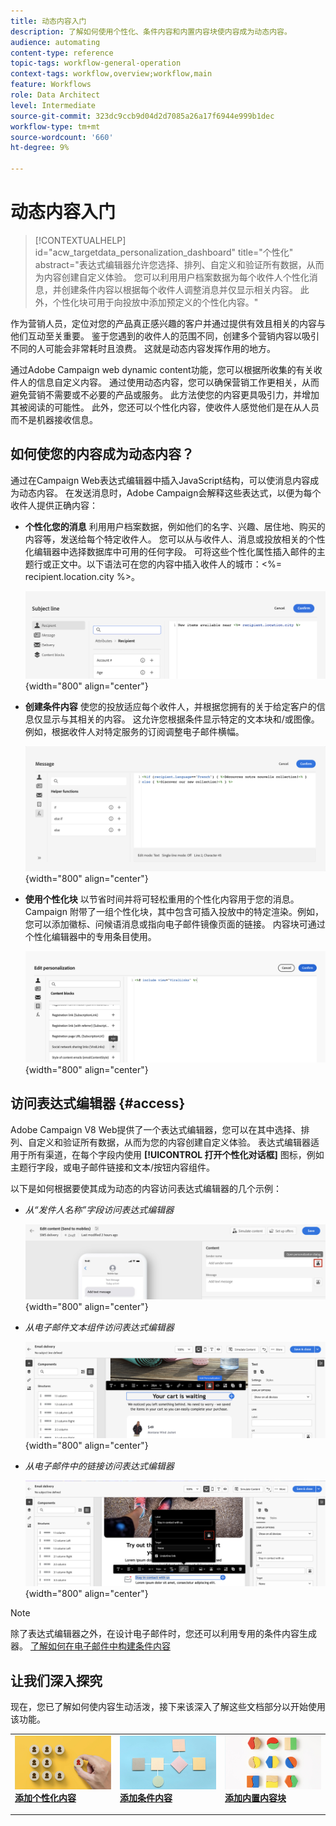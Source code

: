 ```yaml
---
title: 动态内容入门
description: 了解如何使用个性化、条件内容和内置内容块使内容成为动态内容。
audience: automating
content-type: reference
topic-tags: workflow-general-operation
context-tags: workflow,overview;workflow,main
feature: Workflows
role: Data Architect
level: Intermediate
source-git-commit: 323dc9ccb9d04d2d7085a26a17f6944e999b1dec
workflow-type: tm+mt
source-wordcount: '660'
ht-degree: 9%

---
```



# 动态内容入门

>[!CONTEXTUALHELP]
>id="acw_targetdata_personalization_dashboard"
>title="个性化"
>abstract="表达式编辑器允许您选择、排列、自定义和验证所有数据，从而为内容创建自定义体验。 您可以利用用户档案数据为每个收件人个性化消息，并创建条件内容以根据每个收件人调整消息并仅显示相关内容。 此外，个性化块可用于向投放中添加预定义的个性化内容。"

作为营销人员，定位对您的产品真正感兴趣的客户并通过提供有效且相关的内容与他们互动至关重要。 鉴于您遇到的收件人的范围不同，创建多个营销内容以吸引不同的人可能会非常耗时且浪费。 这就是动态内容发挥作用的地方。

通过Adobe Campaign web dynamic content功能，您可以根据所收集的有关收件人的信息自定义内容。 通过使用动态内容，您可以确保营销工作更相关，从而避免营销不需要或不必要的产品或服务。 此方法使您的内容更具吸引力，并增加其被阅读的可能性。 此外，您还可以个性化内容，使收件人感觉他们是在从人员而不是机器接收信息。

## 如何使您的内容成为动态内容？

通过在Campaign Web表达式编辑器中插入JavaScript结构，可以使消息内容成为动态内容。 在发送消息时，Adobe Campaign会解释这些表达式，以便为每个收件人提供正确内容：

* **个性化您的消息** 利用用户档案数据，例如他们的名字、兴趣、居住地、购买的内容等，发送给每个特定收件人。 您可以从与收件人、消息或投放相关的个性化编辑器中选择数据库中可用的任何字段。 可将这些个性化属性插入邮件的主题行或正文中。以下语法可在您的内容中插入收件人的城市：&lt;%= recipient.location.city %>。

  ![](assets/perso-subject-line.png){width="800" align="center"}

* **创建条件内容** 使您的投放适应每个收件人，并根据您拥有的关于给定客户的信息仅显示与其相关的内容。 这允许您根据条件显示特定的文本块和/或图像。 例如，根据收件人对特定服务的订阅调整电子邮件横幅。

  ![](assets/condition-sample.png){width="800" align="center"}

* **使用个性化块** 以节省时间并将可轻松重用的个性化内容用于您的消息。 Campaign 附带了一组个性化块，其中包含可插入投放中的特定渲染。例如，您可以添加徽标、问候语消息或指向电子邮件镜像页面的链接。 内容块可通过个性化编辑器中的专用条目使用。

  ![](assets/content-blocks.png){width="800" align="center"}

## 访问表达式编辑器 {#access}

Adobe Campaign V8 Web提供了一个表达式编辑器，您可以在其中选择、排列、自定义和验证所有数据，从而为您的内容创建自定义体验。 表达式编辑器适用于所有渠道，在每个字段内使用 **[!UICONTROL 打开个性化对话框]** 图标，例如主题行字段，或电子邮件链接和文本/按钮内容组件。

以下是如何根据要使其成为动态的内容访问表达式编辑器的几个示例：

* *从“发件人名称”字段访问表达式编辑器*

  ![](assets/expression-editor-access.png){width="800" align="center"}

* *从电子邮件文本组件访问表达式编辑器*

  ![](assets/expression-editor-access-email.png){width="800" align="center"}

* *从电子邮件中的链接访问表达式编辑器*

  ![](assets/perso-link-insert-icon.png){width="800" align="center"}

>[!NOTE]
>
>除了表达式编辑器之外，在设计电子邮件时，您还可以利用专用的条件内容生成器。 [了解如何在电子邮件中构建条件内容](conditions.md)

## 让我们深入探究

现在，您已了解如何使内容生动活泼，接下来该深入了解这些文档部分以开始使用该功能。

<table style="table-layout:fixed"><tr style="border: 0;">
<td>
<a href="personalize.md">
<img alt="个性化内容" src="assets/do-not-localize/dynamic-personalization.jpg">
</a>
<div>
<a href="personalize.md"><strong>添加个性化内容</strong></a>
</div>
<p>
</td>
<td>
<a href="conditions.md">
<img alt="商机" src="assets/do-not-localize/dynamic-conditional.jpg">
</a>
<div><a href="conditions.md"><strong>添加条件内容</strong>
</div>
<p>
</td>
<td>
<a href="content-blocks.md">
<img alt="不常见" src="assets/do-not-localize/dynamic-content-blocks.jpg">
</a>
<div>
<a href="content-blocks.md"><strong>添加内置内容块</strong></a>
</div>
<p></td>
</tr></table>
